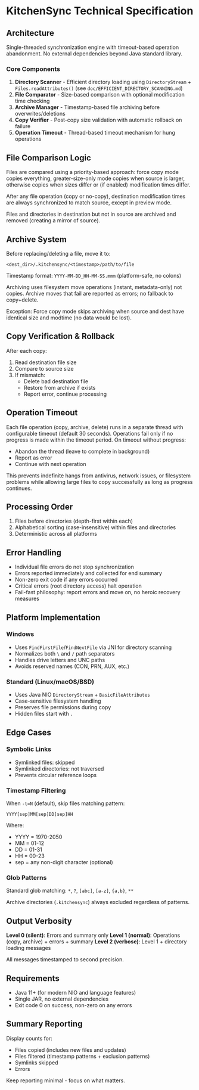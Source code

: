 # KitchenSync Technical Specification

## Architecture

Single-threaded synchronization engine with timeout-based operation abandonment. No external dependencies beyond Java standard library.

### Core Components

1. **Directory Scanner** - Efficient directory loading using `DirectoryStream` + `Files.readAttributes()` (see `doc/EFFICIENT_DIRECTORY_SCANNING.md`)
2. **File Comparator** - Size-based comparison with optional modification time checking
3. **Archive Manager** - Timestamp-based file archiving before overwrites/deletions
4. **Copy Verifier** - Post-copy size validation with automatic rollback on failure
5. **Operation Timeout** - Thread-based timeout mechanism for hung operations

## File Comparison Logic

Files are compared using a priority-based approach: force copy mode copies everything, greater-size-only mode copies when source is larger, otherwise copies when sizes differ or (if enabled) modification times differ.

After any file operation (copy or no-copy), destination modification times are always synchronized to match source, except in preview mode.

Files and directories in destination but not in source are archived and removed (creating a mirror of source).

## Archive System

Before replacing/deleting a file, move it to:
```
<dest_dir>/.kitchensync/<timestamp>/path/to/file
```

Timestamp format: `YYYY-MM-DD_HH-MM-SS.mmm` (platform-safe, no colons)

Archiving uses filesystem move operations (instant, metadata-only) not copies. Archive moves that fail are reported as errors; no fallback to copy+delete.

Exception: Force copy mode skips archiving when source and dest have identical size and modtime (no data would be lost).

## Copy Verification & Rollback

After each copy:
1. Read destination file size
2. Compare to source size
3. If mismatch:
   - Delete bad destination file
   - Restore from archive if exists
   - Report error, continue processing

## Operation Timeout

Each file operation (copy, archive, delete) runs in a separate thread with configurable timeout (default 30 seconds). Operations fail only if no progress is made within the timeout period. On timeout without progress:
- Abandon the thread (leave to complete in background)
- Report as error
- Continue with next operation

This prevents indefinite hangs from antivirus, network issues, or filesystem problems while allowing large files to copy successfully as long as progress continues.

## Processing Order

1. Files before directories (depth-first within each)
2. Alphabetical sorting (case-insensitive) within files and directories
3. Deterministic across all platforms

## Error Handling

- Individual file errors do not stop synchronization
- Errors reported immediately and collected for end summary
- Non-zero exit code if any errors occurred
- Critical errors (root directory access) halt operation
- Fail-fast philosophy: report errors and move on, no heroic recovery measures

## Platform Implementation

### Windows
- Uses `FindFirstFile`/`FindNextFile` via JNI for directory scanning
- Normalizes both `\` and `/` path separators
- Handles drive letters and UNC paths
- Avoids reserved names (CON, PRN, AUX, etc.)

### Standard (Linux/macOS/BSD)
- Uses Java NIO `DirectoryStream` + `BasicFileAttributes`
- Case-sensitive filesystem handling
- Preserves file permissions during copy
- Hidden files start with `.`

## Edge Cases

### Symbolic Links
- Symlinked files: skipped
- Symlinked directories: not traversed
- Prevents circular reference loops

### Timestamp Filtering
When `-t=N` (default), skip files matching pattern:
```
YYYY[sep]MM[sep]DD[sep]HH
```
Where:
- YYYY = 1970-2050
- MM = 01-12
- DD = 01-31
- HH = 00-23
- sep = any non-digit character (optional)

### Glob Patterns
Standard glob matching: `*`, `?`, `[abc]`, `[a-z]`, `{a,b}`, `**`

Archive directories (`.kitchensync`) always excluded regardless of patterns.

## Output Verbosity

**Level 0 (silent)**: Errors and summary only
**Level 1 (normal)**: Operations (copy, archive) + errors + summary
**Level 2 (verbose)**: Level 1 + directory loading messages

All messages timestamped to second precision.

## Requirements

- Java 11+ (for modern NIO and language features)
- Single JAR, no external dependencies
- Exit code 0 on success, non-zero on any errors

## Summary Reporting

Display counts for:
- Files copied (includes new files and updates)
- Files filtered (timestamp patterns + exclusion patterns)
- Symlinks skipped
- Errors

Keep reporting minimal - focus on what matters.
